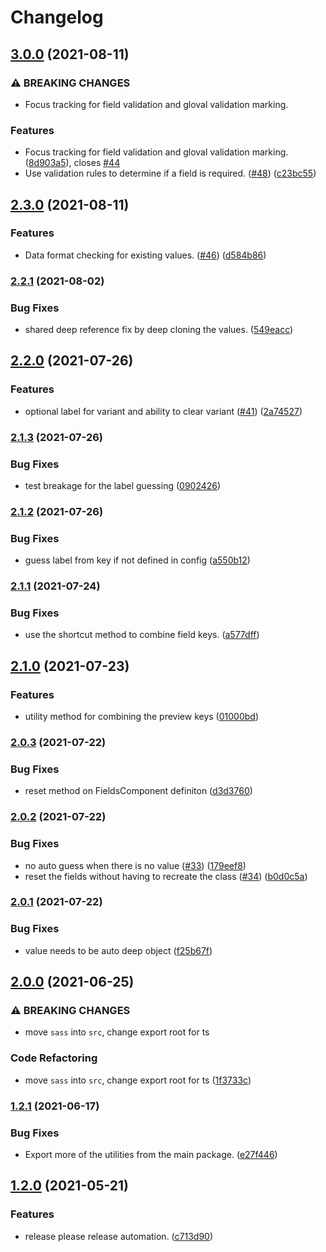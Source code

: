 # Changelog

## [3.0.0](https://www.github.com/blinkk/selective-edit/compare/v2.3.0...v3.0.0) (2021-08-11)


### ⚠ BREAKING CHANGES

* Focus tracking for field validation and gloval validation marking.

### Features

* Focus tracking for field validation and gloval validation marking. ([8d903a5](https://www.github.com/blinkk/selective-edit/commit/8d903a5688a124bf8e7a90c73f95e079c52a219e)), closes [#44](https://www.github.com/blinkk/selective-edit/issues/44)
* Use validation rules to determine if a field is required. ([#48](https://www.github.com/blinkk/selective-edit/issues/48)) ([c23bc55](https://www.github.com/blinkk/selective-edit/commit/c23bc552ea7a3c7e1f066b15dec9df994645392d))

## [2.3.0](https://www.github.com/blinkk/selective-edit/compare/v2.2.1...v2.3.0) (2021-08-11)


### Features

* Data format checking for existing values. ([#46](https://www.github.com/blinkk/selective-edit/issues/46)) ([d584b86](https://www.github.com/blinkk/selective-edit/commit/d584b86b9e2af80a58a779fa20f730470ec0bcfe))

### [2.2.1](https://www.github.com/blinkk/selective-edit/compare/v2.2.0...v2.2.1) (2021-08-02)


### Bug Fixes

* shared deep reference fix by deep cloning the values. ([549eacc](https://www.github.com/blinkk/selective-edit/commit/549eacc023f918fcd3558b508b3825d92dff6f0a))

## [2.2.0](https://www.github.com/blinkk/selective-edit/compare/v2.1.3...v2.2.0) (2021-07-26)


### Features

* optional label for variant and ability to clear variant ([#41](https://www.github.com/blinkk/selective-edit/issues/41)) ([2a74527](https://www.github.com/blinkk/selective-edit/commit/2a745275ffb3d516d21c08df66d3ec7eb686c2f9))

### [2.1.3](https://www.github.com/blinkk/selective-edit/compare/v2.1.2...v2.1.3) (2021-07-26)


### Bug Fixes

* test breakage for the label guessing ([0902426](https://www.github.com/blinkk/selective-edit/commit/09024265fa148357b1e4019159bb53f6f65599d6))

### [2.1.2](https://www.github.com/blinkk/selective-edit/compare/v2.1.1...v2.1.2) (2021-07-26)


### Bug Fixes

* guess label from key if not defined in config ([a550b12](https://www.github.com/blinkk/selective-edit/commit/a550b129345fe3d0e44fd05ce119f4d5d3063469))

### [2.1.1](https://www.github.com/blinkk/selective-edit/compare/v2.1.0...v2.1.1) (2021-07-24)


### Bug Fixes

* use the shortcut method to combine field keys. ([a577dff](https://www.github.com/blinkk/selective-edit/commit/a577dff28fff5e448bcefcd3366964e4978794d2))

## [2.1.0](https://www.github.com/blinkk/selective-edit/compare/v2.0.3...v2.1.0) (2021-07-23)


### Features

* utility method for combining the preview keys ([01000bd](https://www.github.com/blinkk/selective-edit/commit/01000bd427e769c15d44e6771648679e4863bcdd))

### [2.0.3](https://www.github.com/blinkk/selective-edit/compare/v2.0.2...v2.0.3) (2021-07-22)


### Bug Fixes

* reset method on FieldsComponent definiton ([d3d3760](https://www.github.com/blinkk/selective-edit/commit/d3d3760af1657362b345881b1680bb6913ce2343))

### [2.0.2](https://www.github.com/blinkk/selective-edit/compare/v2.0.1...v2.0.2) (2021-07-22)


### Bug Fixes

* no auto guess when there is no value ([#33](https://www.github.com/blinkk/selective-edit/issues/33)) ([179eef8](https://www.github.com/blinkk/selective-edit/commit/179eef8c398a91135d63e8e3b3d4aceb94b60716))
* reset the fields without having to recreate the class ([#34](https://www.github.com/blinkk/selective-edit/issues/34)) ([b0d0c5a](https://www.github.com/blinkk/selective-edit/commit/b0d0c5a3d5076b0db662e89dbebc2e1f4dcfa01d))

### [2.0.1](https://www.github.com/blinkk/selective-edit/compare/v2.0.0...v2.0.1) (2021-07-22)


### Bug Fixes

* value needs to be auto deep object ([f25b67f](https://www.github.com/blinkk/selective-edit/commit/f25b67f10055d8ed2eb70173ee597e741eae7dd5))

## [2.0.0](https://www.github.com/blinkk/selective-edit/compare/v1.2.1...v2.0.0) (2021-06-25)


### ⚠ BREAKING CHANGES

* move `sass` into `src`, change export root for ts

### Code Refactoring

* move `sass` into `src`, change export root for ts ([1f3733c](https://www.github.com/blinkk/selective-edit/commit/1f3733c257e5f6c388454b523c96f8b103a1620a))

### [1.2.1](https://www.github.com/blinkk/selective-edit/compare/v1.2.0...v1.2.1) (2021-06-17)


### Bug Fixes

* Export more of the utilities from the main package. ([e27f446](https://www.github.com/blinkk/selective-edit/commit/e27f446a2c3f262316d1664b33d5e2cc0177a640))

## [1.2.0](https://www.github.com/blinkk/selective-edit/compare/v1.1.2...v1.2.0) (2021-05-21)


### Features

* release please release automation. ([c713d90](https://www.github.com/blinkk/selective-edit/commit/c713d9073014bff299e5ac49f4e37502e976973a))
